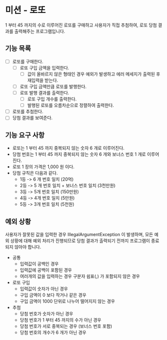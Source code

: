 # 미션 - 로또
1 부터 45 까지의 수로 이루어진 로또를 구매하고 사용자가 직접 추첨하여, 로또 당첨 결과를 출력해주는 프로그램입니다.

## 기능 목록
- [ ] 로또를 구매한다.
  - [ ] 로또 구입 금액을 입력한다.
    - [ ] 값이 올바르지 않은 형태인 경우 예외가 발생하고 에러 메세지가 출력된 후 재입력을 받는다.
  - [ ] 로또 구입 금액만큼 로또를 발행한다.
  - [ ] 로또 발행 결과를 출력한다.
    - [ ] 로또 구입 개수를 출력한다.
    - [ ] 발행된 로또를 오름차순으로 정렬하여 출력한다.
- [ ] 로또를 추첨한다.
- [ ] 당첨 결과를 보여준다.

## 기능 요구 사항
- 로또는 1 부터 45 까지 중복되지 않는 숫자 6 개로 이루어진다.
- 당첨 번호는 1 부터 45 까지 중복되지 않는 숫자 6 개와 보너스 번호 1 개로 이루어진다.
- 로또 1 장의 가격은 1,000 원 이다.
- 당첨 규칙은 다음과 같다.
  - 1등 -> 6 개 번호 일치 (20억)
  - 2등 -> 5 개 번호 일치 + 보너스 번호 일치 (3천만원)
  - 3등 -> 5개 번호 일치 (150만원)
  - 4등 -> 4개 번호 일치 (5만원)
  - 5등 -> 3개 번호 일치 (5천원)

## 예외 상황
사용자가 잘못된 값을 입력한 경우 IllegalArgumentException 이 발생하며, 모든 예외 상황에 대해 예외 처리가 진행되므로
당첨 결과가 출력되기 전까지 프로그램이 종료되지 않아야 합니다.

- 공통
  - 입력값이 공백인 경우
  - 입력값에 공백이 포함된 경우
  - 여러개의 값을 입력하는 경우 구분자 쉼표(,) 가 포함되지 않은 경우
- 로또 구입
  - 입력값이 숫자가 아닌 경우
  - 구입 금액이 0 보다 작거나 같은 경우
  - 구입 금액이 1000 단위로 나누어 떨어지지 않는 경우
- 추첨
  - 당첨 번호가 숫자가 아닌 경우
  - 당첨 번호가 1 부터 45 까지의 수가 아닌 경우
  - 당첨 번호가 서로 중복되는 경우 (보너스 번호 포함)
  - 당첨 번호의 개수가 6 개가 아닌 경우